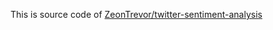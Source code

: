 This is source code of [ZeonTrevor/twitter-sentiment-analysis](https://github.com/ZeonTrevor/twitter-sentiment-analysis)
